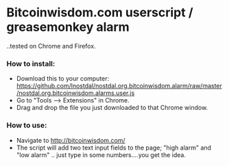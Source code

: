 Bitcoinwisdom.com userscript / greasemonkey alarm
=================================================

..tested on Chrome and Firefox.

### How to install:

* Download this to your computer: https://github.com/lnostdal/nostdal.org.bitcoinwisdom.alarm/raw/master/nostdal.org.bitcoinwisdom.alarms.user.js
* Go to "Tools --> Extensions" in Chrome.
* Drag and drop the file you just downloaded to that Chrome window.


### How to use:

* Navigate to http://bitcoinwisdom.com/
* The script will add two text input fields to the page; "high alarm" and "low alarm" .. just type in some numbers....you get the idea.
